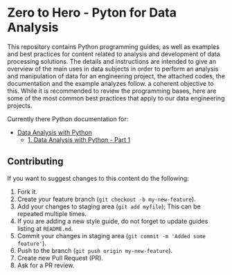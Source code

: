 # Zero to Hero - Pyton for Data Analysis

This repository contains Python programming guides, as well as examples and best practices for content related to analysis and development of data processing solutions. The details and instructions are intended to give an overview of the main uses in data subjects in order to perform an analysis and manipulation of data for an engineering project, the attached codes, the documentation and the example analyzes follow. a coherent objective to this. While it is recommended to review the programming bases, here are some of the most common best practices that apply to our data engineering projects.

Currently there Python documentation for:

- [Data Analysis with Python](Data%20Analysis%20with%20Python)
   - [1. Data Analysis with Python - Part 1](Data%20Analysis%20with%20Python/1.%20Data%20Analysis%20with%20Python%20-%20Part%201.ipynb)

## Contributing

If you want to suggest changes to this content do the following:

1. Fork it.
2. Create your feature branch (`git checkout -b my-new-feature`).
3. Add your changes to staging area (`git add myfile`);
   This can be repeated multiple times.
4. If you are adding a new style guide, do not forget to update
   guides listing at `README.md`.
5. Commit your changes in staging area (`git commit -m 'Added some feature'`).
6. Push to the branch (`git push origin my-new-feature`).
7. Create new Pull Request (PR).
8. Ask for a PR review.
